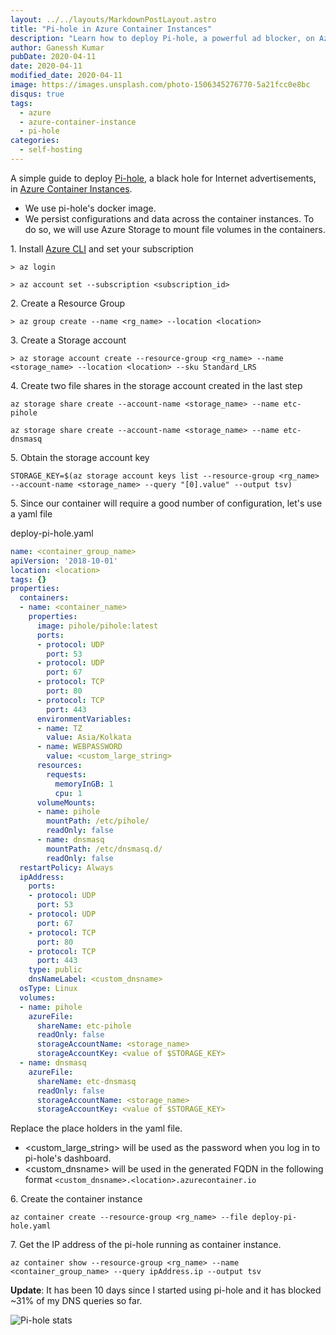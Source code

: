 ```yaml
---
layout: ../../layouts/MarkdownPostLayout.astro
title: "Pi-hole in Azure Container Instances"
description: "Learn how to deploy Pi-hole, a powerful ad blocker, on Azure Container Instances with persistent storage and easy configuration."
author: Ganessh Kumar
pubDate: 2020-04-11
date: 2020-04-11
modified_date: 2020-04-11
image: https://images.unsplash.com/photo-1506345276770-5a21fcc0e8bc
disqus: true
tags:
  - azure
  - azure-container-instance
  - pi-hole
categories:
  - self-hosting
---
```


A simple guide to deploy [Pi-hole](https://pi-hole.net/), a black hole for Internet advertisements, in [Azure Container Instances](https://azure.microsoft.com/en-in/services/container-instances/).

- We use pi-hole's docker image.
- We persist configurations and data across the container instances. To do so, we will use Azure Storage to mount file volumes in the containers.

1\. Install [Azure CLI](https://docs.microsoft.com/en-us/cli/azure/install-azure-cli-windows?view=azure-cli-latest) and set your subscription

```shell
> az login

> az account set --subscription <subscription_id>
```

2\. Create a Resource Group

```shell
> az group create --name <rg_name> --location <location>
```

3\. Create a Storage account

```shell
> az storage account create --resource-group <rg_name> --name <storage_name> --location <location> --sku Standard_LRS
```

4\. Create two file shares in the storage account created in the last step

```shell
az storage share create --account-name <storage_name> --name etc-pihole

az storage share create --account-name <storage_name> --name etc-dnsmasq
```

5\. Obtain the storage account key

```shell
STORAGE_KEY=$(az storage account keys list --resource-group <rg_name> --account-name <storage_name> --query "[0].value" --output tsv)
```

5\. Since our container will require a good number of configuration, let's use a yaml file

deploy-pi-hole.yaml

```yaml
name: <container_group_name>
apiVersion: '2018-10-01'
location: <location>
tags: {}
properties:
  containers:
  - name: <container_name>
    properties:
      image: pihole/pihole:latest
      ports:
      - protocol: UDP
        port: 53
      - protocol: UDP
        port: 67
      - protocol: TCP
        port: 80
      - protocol: TCP
        port: 443
      environmentVariables:
      - name: TZ
        value: Asia/Kolkata
      - name: WEBPASSWORD
        value: <custom_large_string>
      resources:
        requests:
          memoryInGB: 1
          cpu: 1
      volumeMounts:
      - name: pihole
        mountPath: /etc/pihole/
        readOnly: false
      - name: dnsmasq
        mountPath: /etc/dnsmasq.d/
        readOnly: false
  restartPolicy: Always
  ipAddress:
    ports:
    - protocol: UDP
      port: 53
    - protocol: UDP
      port: 67
    - protocol: TCP
      port: 80
    - protocol: TCP
      port: 443
    type: public
    dnsNameLabel: <custom_dnsname>
  osType: Linux
  volumes:
  - name: pihole
    azureFile:
      shareName: etc-pihole
      readOnly: false
      storageAccountName: <storage_name>
      storageAccountKey: <value of $STORAGE_KEY>
  - name: dnsmasq
    azureFile:
      shareName: etc-dnsmasq
      readOnly: false
      storageAccountName: <storage_name>
      storageAccountKey: <value of $STORAGE_KEY>
```

Replace the place holders in the yaml file.

- <custom_large_string> will be used as the password when you log in to pi-hole's dashboard.
- <custom_dnsname> will be used in the generated FQDN in the following format `<custom_dnsname>.<location>.azurecontainer.io`

6\. Create the container instance

```shell
az container create --resource-group <rg_name> --file deploy-pi-hole.yaml
```

7\. Get the IP address of the pi-hole running as container instance.

```shell
az container show --resource-group <rg_name> --name <container_group_name> --query ipAddress.ip --output tsv
```

**Update**: It has been 10 days since I started using pi-hole and it has blocked ~31% of my DNS queries so far.

![Pi-hole stats](/assets/images/2020-04-11-pi-hole-in-azure-container-instances/stats.png)